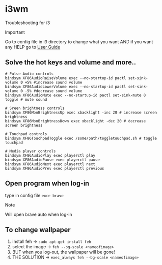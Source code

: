 # i3wm
Troubleshooting for i3

>[!IMPORTANT]
>Go to config file in i3 directory to change what you want AND if you want any HELP go to 
>[User Guide](https://i3wm.org/docs/userguide.html#fonts)

## Solve the hot keys and volume and more..
```
# Pulse Audio controls
bindsym XF86AudioRaiseVolume exec --no-startup-id pactl set-sink-volume 0 +5% #increase sound volume
bindsym XF86AudioLowerVolume exec --no-startup-id pactl set-sink-volume 0 -5% #decrease sound volume
bindsym XF86AudioMute exec --no-startup-id pactl set-sink-mute 0 toggle # mute sound

# Sreen brightness controls
bindsym XF86MonBrightnessUp exec xbacklight -inc 20 # increase screen brightness
bindsym XF86MonBrightnessDown exec xbacklight -dec 20 # decrease screen brightness

# Touchpad controls
bindsym XF86TouchpadToggle exec /some/path/toggletouchpad.sh # toggle touchpad

# Media player controls
bindsym XF86AudioPlay exec playerctl play
bindsym XF86AudioPause exec playerctl pause
bindsym XF86AudioNext exec playerctl next
bindsym XF86AudioPrev exec playerctl previous
```
## Open program when log-in
type in config file ` exce brave `
>[!NOTE]
>Will open brave auto when log-in

## To change wallpaper
1. install feh -> `sudo apt-get install feh`
2. select the image -> `feh --bg-scale <nameofimage>`
3. BUT when you log-out, the wallpaper will be gone!
4. THE SOLUTION -> `exec_always feh --bg-scale <nameofimage>`
